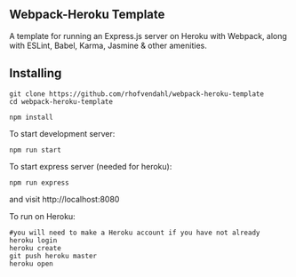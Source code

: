 ## Webpack-Heroku Template

A template for running an Express.js server on Heroku with Webpack, along with ESLint, Babel, Karma, Jasmine & other amenities.

## Installing

```
git clone https://github.com/rhofvendahl/webpack-heroku-template
cd webpack-heroku-template

npm install
```
To start development server:
```
npm run start
```

To start express server (needed for heroku):
```
npm run express
```
and visit http://localhost:8080

To run on Heroku:
```
#you will need to make a Heroku account if you have not already
heroku login
heroku create
git push heroku master
heroku open
```
